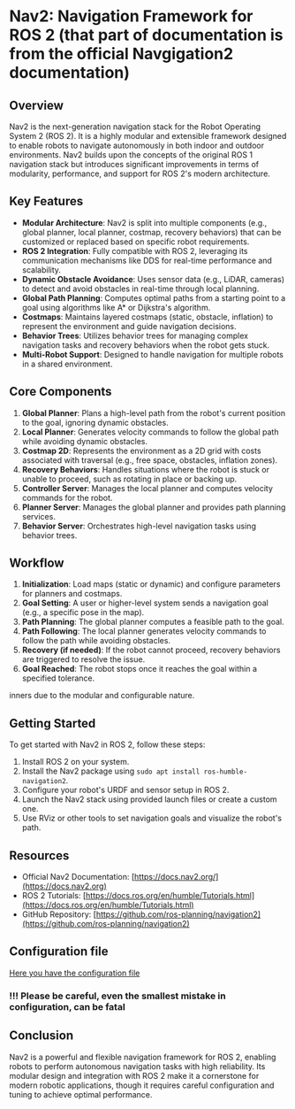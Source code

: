 # Nav2: Navigation Framework for ROS 2 (that part of documentation is from the official Navgigation2 documentation)

## Overview

Nav2 is the next-generation navigation stack for the Robot Operating System 2 (ROS 2). It is a highly modular and extensible framework designed to enable robots to navigate autonomously in both indoor and outdoor environments. Nav2 builds upon the concepts of the original ROS 1 navigation stack but introduces significant improvements in terms of modularity, performance, and support for ROS 2's modern architecture.

## Key Features

- **Modular Architecture**: Nav2 is split into multiple components (e.g., global planner, local planner, costmap, recovery behaviors) that can be customized or replaced based on specific robot requirements.
- **ROS 2 Integration**: Fully compatible with ROS 2, leveraging its communication mechanisms like DDS for real-time performance and scalability.
- **Dynamic Obstacle Avoidance**: Uses sensor data (e.g., LiDAR, cameras) to detect and avoid obstacles in real-time through local planning.
- **Global Path Planning**: Computes optimal paths from a starting point to a goal using algorithms like A* or Dijkstra's algorithm.
- **Costmaps**: Maintains layered costmaps (static, obstacle, inflation) to represent the environment and guide navigation decisions.
- **Behavior Trees**: Utilizes behavior trees for managing complex navigation tasks and recovery behaviors when the robot gets stuck.
- **Multi-Robot Support**: Designed to handle navigation for multiple robots in a shared environment. 

## Core Components

1. **Global Planner**: Plans a high-level path from the robot's current position to the goal, ignoring dynamic obstacles.
2. **Local Planner**: Generates velocity commands to follow the global path while avoiding dynamic obstacles.
3. **Costmap 2D**: Represents the environment as a 2D grid with costs associated with traversal (e.g., free space, obstacles, inflation zones).
4. **Recovery Behaviors**: Handles situations where the robot is stuck or unable to proceed, such as rotating in place or backing up.
5. **Controller Server**: Manages the local planner and computes velocity commands for the robot.
6. **Planner Server**: Manages the global planner and provides path planning services.
7. **Behavior Server**: Orchestrates high-level navigation tasks using behavior trees.

## Workflow
1. **Initialization**: Load maps (static or dynamic) and configure parameters for planners and costmaps.
2. **Goal Setting**: A user or higher-level system sends a navigation goal (e.g., a specific pose in the map).
3. **Path Planning**: The global planner computes a feasible path to the goal.
4. **Path Following**: The local planner generates velocity commands to follow the path while avoiding obstacles.
5. **Recovery (if needed)**: If the robot cannot proceed, recovery behaviors are triggered to resolve the issue.
6. **Goal Reached**: The robot stops once it reaches the goal within a specified tolerance.

inners due to the modular and configurable nature.

## Getting Started

To get started with Nav2 in ROS 2, follow these steps:

1. Install ROS 2  on your system.
2. Install the Nav2 package using `sudo apt install ros-humble-navigation2`.
3. Configure your robot's URDF and sensor setup in ROS 2.
4. Launch the Nav2 stack using provided launch files or create a custom one.
5. Use RViz or other tools to set navigation goals and visualize the robot's path.

## Resources

- Official Nav2 Documentation: [https://docs.nav2.org/](https://docs.nav2.org)
- ROS 2 Tutorials: [https://docs.ros.org/en/humble/Tutorials.html](https://docs.ros.org/en/humble/Tutorials.html)
- GitHub Repository: [https://github.com/ros-planning/navigation2](https://github.com/ros-planning/navigation2)

## Configuration file

[Here you have the configuration file](/control/keyboard_teleop_pkg/config/nav2_params.yaml)

### !!! Please be careful, even the smallest mistake in configuration, can be fatal 

## Conclusion

Nav2 is a powerful and flexible navigation framework for ROS 2, enabling robots to perform autonomous navigation tasks with high reliability. Its modular design and integration with ROS 2 make it a cornerstone for modern robotic applications, though it requires careful configuration and tuning to achieve optimal performance.
